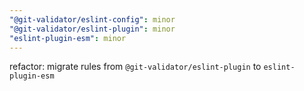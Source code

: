 ```yaml
---
"@git-validator/eslint-config": minor
"@git-validator/eslint-plugin": minor
"eslint-plugin-esm": minor
---
```


refactor: migrate rules from `@git-validator/eslint-plugin` to `eslint-plugin-esm`

